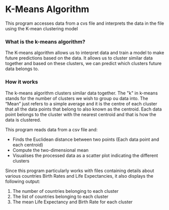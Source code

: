 # K-Means Algorithm

This program accesses data from a cvs file and interprets the data in the file using the K-mean clustering model

### What is the k-means algorithm?

The K-means algorithm allows us to interpret data and train a model to make future predictions based on the data.
It allows us to cluster similar data together and based on these clusters, we can predict which clusters future data belongs to.


### How it works

The k-means algorithm clusters similar data together. The "k" in k-means stands for
the number of clusters we wish to group ou data into. The “Mean” just refers to a simple average and it is the centre of each 
cluster that all the data points that belong to also known as the centroid.
Each data point belongs to the cluster with the nearest centroid and that 
is how the data is clustered.

This program reads data from a csv file and:
* Finds the Euclidean distance between two points (Each data point and each centroid)
* Compute the two-dimensional mean
* Visualises the processed data as a scatter plot indicating the different clusters

Since this program particularly works with files containing details about various countries Birth Rates and Life Expectancies,
it also displays the following output: 
1. The number of countries belonging to each cluster
1. The list of countries belonging to each cluster
1. The mean Life Expectancy and Birth Rate for each cluster
